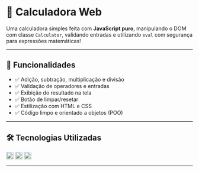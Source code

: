 # 🧮 Calculadora Web

Uma calculadora simples feita com **JavaScript puro**, manipulando o DOM com classe `Calculator`, validando entradas e utilizando `eval` com segurança para expressões matemáticas!

---

## 🚀 Funcionalidades

- ✅ Adição, subtração, multiplicação e divisão
- ✅ Validação de operadores e entradas
- ✅ Exibição do resultado na tela
- ✅ Botão de limpar/resetar
- ✅ Estilização com HTML e CSS
- ✅ Código limpo e orientado a objetos (POO)

---

## 🛠️ Tecnologias Utilizadas

<div align="left">
  <img src="https://cdn.jsdelivr.net/gh/devicons/devicon/icons/html5/html5-original.svg" width="20" height="20"/>
  <img src="https://cdn.jsdelivr.net/gh/devicons/devicon/icons/css3/css3-original.svg" width="20" height="20"/>
  <img src="https://cdn.simpleicons.org/javascript/F7DF1E" width="20" height="20"/>
</div>

---
